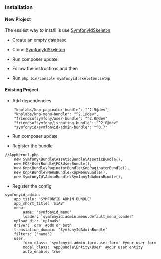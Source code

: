 ### Installation ###

#### New Project ####

The essiest way to install is use [SymfonyIdSkeleton](https://github.com/ihsanudin/SymfonyIdSkeleton)

+ Create an empty database

+ Clone [SymfonyIdSkeleton](https://github.com/ihsanudin/SymfonyIdSkeleton)

+ Run composer update

+ Follow the instructions and then

+ Run `php bin/console symfonyid:skeleton:setup`

#### Existing Project ####

+ Add dependencies

```lang=php
    "knplabs/knp-paginator-bundle": "^2.5@dev",
    "knplabs/knp-menu-bundle": "^2.1@dev",
    "friendsofsymfony/user-bundle": "^2.0@dev",
    "friendsofsymfony/jsrouting-bundle": "^2.0@dev"
    "symfonyid/symfonyid-admin-bundle": "^0.7"
````

+ Run composer update

+ Register the bundle

```lang=php
//AppKernel.php
    new Symfony\Bundle\AsseticBundle\AsseticBundle(),
    new FOS\UserBundle\FOSUserBundle(),
    new Knp\Bundle\PaginatorBundle\KnpPaginatorBundle(),
    new Knp\Bundle\MenuBundle\KnpMenuBundle(),
    new SymfonyId\AdminBundle\SymfonyIdAdminBundle(),
```

+ Register the config

```lang=php
symfonyid_admin:
    app_title: 'SYMFONYID ADMIN BUNDLE'
    app_short_title: 'SIAB'
    menu:
        name: 'symfonyid_menu'
        loader: 'symfonyid.admin.menu.default_menu_loader'
    upload_dir: 'uploads'
    driver: 'orm' #odm or both
    translation_domain: 'SymfonyIdAdminBundle'
    filters: ['name']
    user:
        form_class: 'symfonyid.admin.form.user_form' #your user form
        model_class: 'AppBundle\Entity\User' #your user entity
        auto_enable: true
```